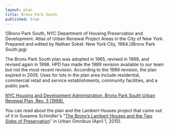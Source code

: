 ```yaml
---
layout: plan
title: Bronx Park South
published: true
---
```


<!---![Bronx Park South, NYC Department of Housing Preservation and Development. Community Development Progress Report: 1968. Prepared and edited by Nathan Sobel. New York City, 1968.](Bronx Park 1968.png)-->
![Bronx Park South, NYC Department of Housing Preservation and Development. Atlas of Urban Renewal Project Areas in the City of New York. Prepared and edited by Nathan Sobel. New York City, 1984.](Bronx Park South.jpg)

The Bronx Park South plan was adopted in 1965, revised in 1989, and revised again in 1998. HPD has made the 1989 revision available to our team but not the most recent revision. According to the 1989 revision, the plan expired in 2005. Uses for lots in the plan area include residential, commercial retail and service establishments, community facilities, and a public park.

[NYC Housing and Development Administration, Bronx Park South Urban Renewal Plan, Rev. 3 (1998).
](https://www.nyc.gov/assets/hpd/downloads/pdfs/services/bronx-park-south-third-amended-urp.pdf)

You can read about the plan and the Lambert Houses project that came out of it in Susanne Schindler's "[The Bronx’s Lambert Houses and the Two Sides of Preservation](http://urbanomnibus.net/2015/04/the-bronxs-lambert-houses-and-the-two-sides-of-preservation/)" in Urban Omnibus (April 1, 2015). 
